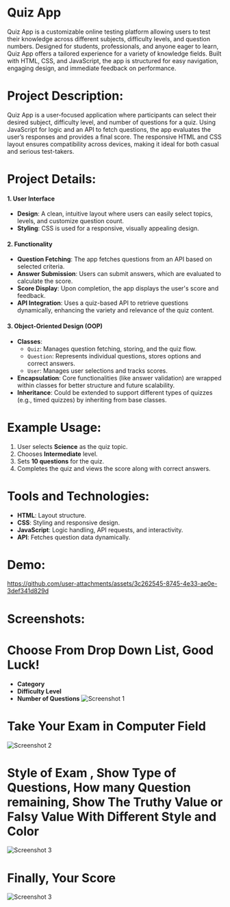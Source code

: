 # Quiz App
Quiz App is a customizable online testing platform allowing users to test their knowledge across different subjects, difficulty levels, and question numbers. Designed for students, professionals, and anyone eager to learn, Quiz App offers a tailored experience for a variety of knowledge fields. Built with HTML, CSS, and JavaScript, the app is structured for easy navigation, engaging design, and immediate feedback on performance.

# Project Description:
Quiz App is a user-focused application where participants can select their desired subject, difficulty level, and number of questions for a quiz. Using JavaScript for logic and an API to fetch questions, the app evaluates the user’s responses and provides a final score. The responsive HTML and CSS layout ensures compatibility across devices, making it ideal for both casual and serious test-takers.

# Project Details:
#### 1. **User Interface**
   - **Design**: A clean, intuitive layout where users can easily select topics, levels, and customize question count.
   - **Styling**: CSS is used for a responsive, visually appealing design.

#### 2. **Functionality**
   - **Question Fetching**: The app fetches questions from an API based on selected criteria.
   - **Answer Submission**: Users can submit answers, which are evaluated to calculate the score.
   - **Score Display**: Upon completion, the app displays the user's score and feedback.
   - **API Integration**: Uses a quiz-based API to retrieve questions dynamically, enhancing the variety and relevance of the quiz content.

#### 3. **Object-Oriented Design (OOP)**
   - **Classes**: 
     - `Quiz`: Manages question fetching, storing, and the quiz flow.
     - `Question`: Represents individual questions, stores options and correct answers.
     - `User`: Manages user selections and tracks scores.
   - **Encapsulation**: Core functionalities (like answer validation) are wrapped within classes for better structure and future scalability.
   - **Inheritance**: Could be extended to support different types of quizzes (e.g., timed quizzes) by inheriting from base classes.
# Example Usage:
1. User selects **Science** as the quiz topic.
2. Chooses **Intermediate** level.
3. Sets **10 questions** for the quiz.
4. Completes the quiz and views the score along with correct answers.

# Tools and Technologies:
- **HTML**: Layout structure.
- **CSS**: Styling and responsive design.
- **JavaScript**: Logic handling, API requests, and interactivity.
- **API**: Fetches question data dynamically.

# Demo:
https://github.com/user-attachments/assets/3c262545-8745-4e33-ae0e-3def341d829d

# Screenshots:
# Choose From Drop Down List, Good Luck!
- **Category**
- **Difficulty Level**
- **Number of Questions** 
![Screenshot 1](https://drive.google.com/uc?export=view&id=1bHl992hLq9JZCS63ZK340FtULIBwCvDZ)

# Take Your Exam in Computer Field
![Screenshot 2](https://drive.google.com/uc?export=view&id=1cqq508xaKodMsuKlFUZTuGKn2Y5kL3JF)

# Style of Exam , Show Type of Questions, How many Question remaining, Show The Truthy Value or Falsy Value With Different Style and Color  
![Screenshot 3](https://drive.google.com/uc?export=view&id=1rV0v3dPZuWynyx_seQzMe-r6T3DeiQNQ)

# Finally, Your Score
![Screenshot 3](https://drive.google.com/uc?export=view&id=172FMZ8hLV_dyMcLYbCDHbh9NLChBbQhc)

